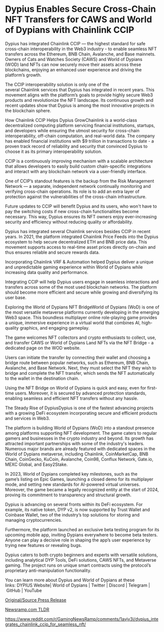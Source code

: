 # Dypius Enables Secure Cross-Chain NFT Transfers for CAWS and World of Dypians with Chainlink CCIP

Dypius has integrated Chainlink CCIP — the highest standard for safe cross-chain interoperability in the Web3 industry - to enable seamless NFT transfers across the Ethereum, BNB Chain, Avalanche, and Base mainnets. Owners of Cats and Watches Society (CAWS) and World of Dypians (WOD) land NFTs can now securely move their assets across these blockchains, enjoying an enhanced user experience and driving the platform’s growth.

The CCIP interoperability solution is only one of the several Chainlink services that Dypius has integrated in recent years. This movement aligns with the platform’s goals to provide highly secure Web3 products and revolutionize the NFT landscape. Its continuous growth and recent updates show that Dypius is among the most innovative projects in the blockchain sphere.

How Chainlink CCIP Helps Dypius GrowChainlink is a world-class decentralized computing platform servicing financial institutions, startups, and developers while ensuring the utmost security for cross-chain interoperability, off-chain computation, and real-world data. The company has enabled financial institutions with $9 trillion in transactions to date - a proven track record of reliability and security that convinced Dypius to choose it as its primary interoperability solution.

CCIP is a continuously improving mechanism with a scalable architecture that allows developers to easily build custom chain-specific integrations and interact with any blockchain network via a user-friendly interface.

One of CCIP’s standout features is the backup from the Risk Management Network — a separate, independent network continually monitoring and verifying cross-chain operations. Its role is to add an extra layer of protection against the vulnerabilities of the cross-chain infrastructure.

Future updates to CCIP will benefit Dypius and its users, who won't have to pay the switching costs if new cross-chain functionalities become necessary. This way, Dypius ensures its NFT owners enjoy ever-increasing security and efficiency without reducing quality or affordability.

Dypius has integrated several Chainlink services besides CCIP in recent years. In 2021, the platform integrated Chainlink Price Feeds into the Dypius ecosystem to help secure decentralized ETH and BNB price data. This movement supports access to real-time asset prices directly on-chain and thus ensures reliable and secure rewards data.

Incorporating Chainlink VRF & Automation helped Dypius deliver a unique and unpredictable gaming experience within World of Dypians while increasing data quality and performance.

Integrating CCIP will help Dypius users engage in seamless interactions and transfers across some of the most used blockchain networks. The platform should become more efficient and secure while growing and diversifying its user base.

Exploring the World of Dypians NFT BridgeWorld of Dypians (WoD) is one of the most versatile metaverse platforms currently developing in the emerging Web3 space. This boundless multiplayer online role-playing game provides a unique, immersive experience in a virtual world that combines AI, high-quality graphics, and engaging gameplay.

The game welcomes NFT collectors and crypto enthusiasts to collect, use, and transfer CAWS or World of Dypians Land NFTs via the NFT Bridge - a dedicated page on the WOD website.

Users can initiate the transfer by connecting their wallet and choosing a bridge route between popular networks, such as Ethereum, BNB Chain, Avalanche, and Base Network. Next, they must select the NFT they wish to bridge and complete the NFT transfer, which sends the NFT automatically to the wallet in the destination chain.

Using the NFT Bridge on World of Dypians is quick and easy, even for first-time users. Moreover, it is secured by advanced protection standards, enabling seamless and efficient NFT transfers without any hassle.

The Steady Rise of DypiusDypius is one of the fastest advancing projects with a growing DeFi ecosystem incorporating secure and efficient products and services in Web3.

The platform is building World of Dypians (WoD) into a standout presence among platforms supporting NFT development. The game caters to regular gamers and businesses in the crypto industry and beyond. Its growth has attracted important partnerships with some of the industry's leaders. Numerous major brands are already featured with dedicated spaces in the World of Dypians metaverse, including Chainlink, CoinMarketCap, BNB Chain, CoinGecko, KuCoin, Avalanche, Coin98, Conflux Network, Gate.io, MEXC Global, and Easy2Stake.

In 2023, World of Dypians completed key milestones, such as the game’s listing on Epic Games, launching a closed demo for its multiplayer mode, and setting new standards for AI-powered virtual universes. Moreover, the game became a legally recognized entity at the start of 2024, proving its commitment to transparency and structural growth.

Dypius is advancing on several fronts within its DeFi ecosystem. For example, its native token, DYP v2, is now supported by Trust Wallet and Coinbase Wallet, two of the industry’s top solutions for storing and managing cryptocurrencies.

Furthermore, the platform launched an exclusive beta testing program for its upcoming mobile app, inviting Dypians everywhere to become beta testers. Anyone can play a decisive role in shaping the app’s user experience by trying new features or revealing bugs.

Dypius caters to both crypto beginners and experts with versatile solutions, including analytical DYP Tools, DeFi solutions, CAWS NFTs, and Metaverse gaming. The project runs on unique smart contracts using the protocol’s proprietary anti-manipulation functionality.

You can learn more about Dypius and World of Dypians at these links: DYPIUS Website| World of Dypians | Twitter | Discord | Telegram | GitHub | YouTube 

[Original/Source Press Release](https://blockchainwire.io/press-release/dypius-enables-secure-cross-chain-nft-transfers-for-caws-and-world-of-dypians-with-chainlink-ccip)
                    

[Newsramp.com TLDR](None) 

https://www.reddit.com/r/GamingNewsRamp/comments/1avjy3i/dypius_integrates_chainlink_ccip_for_seamless_nft/